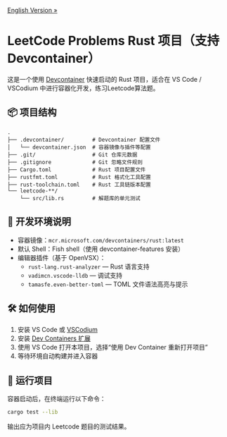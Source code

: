 [English Version »](./README.en.md)

# LeetCode Problems Rust 项目（支持 Devcontainer）

这是一个使用 [Devcontainer](https://containers.dev/) 快速启动的 Rust 项目，适合在
 VS Code / VSCodium 中进行容器化开发，练习Leetcode算法题。

## 📦 项目结构

```
.
├── .devcontainer/         # Devcontainer 配置文件
│   └── devcontainer.json  # 容器镜像与插件等配置
├── .git/                  # Git 仓库元数据
├── .gitignore             # Git 忽略文件规则
├── Cargo.toml             # Rust 项目配置文件
├── rustfmt.toml           # Rust 格式化工具配置
├── rust-toolchain.toml    # Rust 工具链版本配置
└── leetcode-**/
    └── src/lib.rs         # 解题库的单元测试
```

## 🚀 开发环境说明

- 容器镜像：`mcr.microsoft.com/devcontainers/rust:latest`
- 默认 Shell：Fish shell（使用 devcontainer-features 安装）
- 编辑器插件（基于 OpenVSX）：
  - `rust-lang.rust-analyzer` — Rust 语言支持
  - `vadimcn.vscode-lldb` — 调试支持
  - `tamasfe.even-better-toml` — TOML 文件语法高亮与提示

## 🛠 如何使用

1. 安装 VS Code 或 [VSCodium](https://vscodium.com/)
2. 安装 [Dev Containers 扩展](https://marketplace.visualstudio.com/items?itemName=ms-vscode-remote.remote-containers)
3. 使用 VS Code 打开本项目，选择“使用 Dev Container 重新打开项目”
4. 等待环境自动构建并进入容器

## 🧪 运行项目

容器启动后，在终端运行以下命令：

```bash
cargo test --lib
```

输出应为项目内 Leetcode 题目的测试结果。